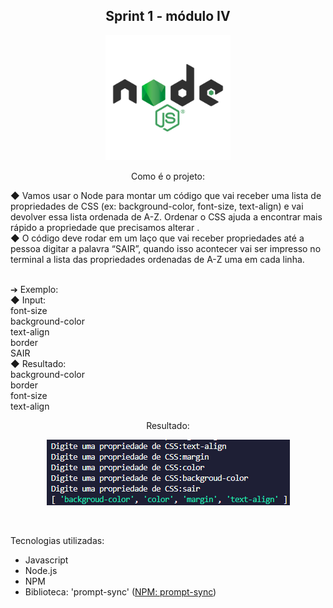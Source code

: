 <h2 align="center">Sprint 1 - módulo IV</h2>

<div align="center">

<img src="./src/assets/logo-node-js-1024.png" width="200px"> 

</div>

<p align="center"> Como é o projeto:</p>

 ◆ Vamos usar o Node para montar um código que vai receber uma
lista de propriedades de CSS (ex: background-color, font-size,
text-align) e vai devolver essa lista ordenada de A-Z. Ordenar o CSS
ajuda a encontrar mais rápido a propriedade que precisamos
alterar .
<br /> ◆ O código deve rodar em um laço que vai receber propriedades até
a pessoa digitar a palavra “SAIR”, quando isso acontecer vai ser
impresso no terminal a lista das propriedades ordenadas de A-Z
uma em cada linha.

<br /> ➔ Exemplo:
<br /> ◆ Input:
<br /> font-size
<br /> background-color
<br /> text-align
<br /> border
<br /> SAIR
<br /> ◆ Resultado:
<br /> background-color
<br /> border
<br /> font-size
<br /> text-align

<p align="center"> Resultado:</p>

<div align="center">

<img src="./src/assets/resultado.png"> 

</div>

<br /><p>Tecnologias utilizadas:</p>

- Javascript
- Node.js
- NPM
- Biblioteca: 'prompt-sync' ([NPM: prompt-sync](https://www.npmjs.com/package/prompt-sync))

